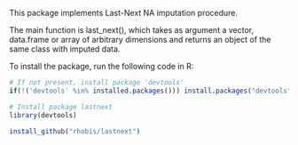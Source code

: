 This package implements Last-Next NA imputation procedure.

The main function is last_next(), which takes as argument a 
vector, data.frame or array of arbitrary dimensions and returns
an object of the same class with imputed data.



To install the package, run the following code in R:

``` r
# If not present, install package 'devtools'
if(!('devtools' %in% installed.packages())) install.packages("devtools")

# Install package lastnext
library(devtools)

install_github("rhobis/lastnext")
```